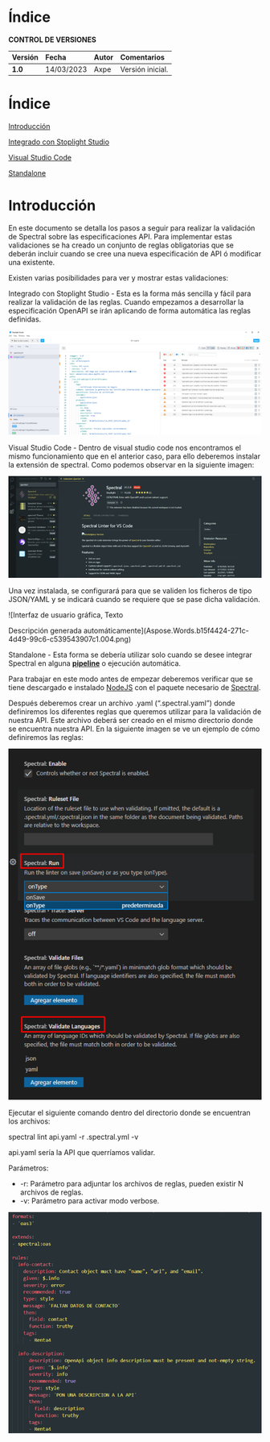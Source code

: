 

# **Índice**

**CONTROL DE VERSIONES**

|**Versión**|**Fecha**|**Autor**|**Comentarios**|
| :- | :- | :- | :- |
|**1.0**|14/03/2023|Axpe|Versión inicial.|






# Índice
[Introducción](#Introduccion)

[Integrado con Stoplight Studio	](#Stopligth)

[Visual Studio Code	](#VisualStudio)

[Standalone	](#Standalone)




# <a id="Introducción"></a>Introducción
En este documento se detalla los pasos a seguir para realizar la validación de Spectral sobre las especificaciones API. Para implementar estas validaciones se ha creado un conjunto de reglas obligatorias que se deberán incluir cuando se cree una nueva especificación de API ó modificar una existente.

Existen varias posibilidades para ver y mostrar estas validaciones:

<a id="Stopligth"></a>Integrado con Stoplight Studio - Esta es la forma más sencilla y fácil para realizar la validación de las reglas. Cuando empezamos a desarrollar la especificación OpenAPI se irán aplicando de forma automática las reglas definidas.

![Stoligth](images/Imagen2.png)

<a id="VisualStudio"></a>Visual Studio Code - Dentro de visual studio code nos encontramos el mismo funcionamiento que en el anterior caso, para ello deberemos instalar la extensión de spectral. Como podemos observar en la siguiente imagen:

![VisualStudioCode](images/Imagen3.png)

Una vez instalada, se configurará para que se validen los ficheros de tipo JSON/YAML y se indicará cuando se requiere que se pase dicha validación.

![Interfaz de usuario gráfica, Texto

Descripción generada automáticamente](Aspose.Words.b15f4424-271c-4d49-99c6-c539543907c1.004.png)

<a name="Standalone"></a>Standalone - Esta forma se debería utilizar solo cuando se desee integrar Spectral en alguna [**pipeline**](https://definicion.de/pipeline/) o ejecución automática.

Para trabajar en este modo antes de empezar deberemos verificar que se tiene descargado e instalado [NodeJS](https://nodejs.org/en/) con el paquete necesario de [Spectral](https://www.npmjs.com/package/@stoplight/spectral).

Después deberemos crear un archivo .yaml (“.spectral.yaml”) donde definiremos los diferentes reglas que queremos utilizar para la validación de nuestra API. Este archivo deberá ser creado en el mismo directorio donde se encuentra nuestra API. En la siguiente imagen se ve un ejemplo de cómo definiremos las reglas:

![VisualStudioCode](images/Imagen4.png)

Ejecutar el siguiente comando dentro del directorio donde se encuentran los archivos:

spectral lint api.yaml -r .spectral.yml -v

api.yaml sería la API que querríamos validar.

Parámetros:

- -r: Parámetro para adjuntar los archivos de reglas, pueden existir N archivos de reglas.
- -v: Parámetro para activar modo verbose.

![Reglas](images/Imagen5.png)

